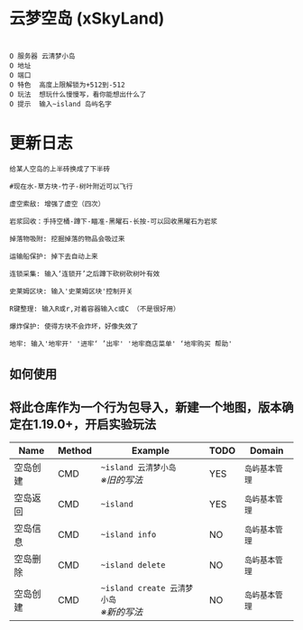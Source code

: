 # 云梦空岛 (xSkyLand)
#

```
O 服务器 云清梦小岛
O 地址  
O 端口  
O 特色  高度上限解锁为+512到-512
O 玩法  想玩什么慢慢写，看你能想出什么了
O 提示  输入~island 岛屿名字
```
# 更新日志
```
给某人空岛的上半砖换成了下半砖

#现在水-草方块-竹子-树叶附近可以飞行

虚空索敌: 增强了虚空（四次）

岩浆回收：手持空桶-蹲下-瞄准-黑曜石-长按-可以回收黑曜石为岩浆

掉落物吸附: 挖掘掉落的物品会吸过来

运输船保护: 掉下去自动上来

连锁采集: 输入‘连锁开’之后蹲下砍树砍树叶有效

史莱姆区块: 输入'史莱姆区块'控制开关

R键整理: 输入R或r,对着容器输入c或C （不是很好用）

爆炸保护: 使得方块不会炸坏，好像失效了

地牢: 输入'地牢开' '进牢‘ ’出牢' '地牢商店菜单' ‘地牢购买 帮助'

```

## 如何使用
## 将此仓库作为一个行为包导入，新建一个地图，版本确定在1.19.0+，开启实验玩法


|Name|Method|Example|TODO|Domain|
|-|-|-|-|-|
|空岛创建|CMD|`~island 云清梦小岛`<br>*※旧的写法*|YES|`岛屿基本管理`
|空岛返回|CMD|`~island`|YES|`岛屿基本管理`
|空岛信息|CMD|`~island info`|NO|`岛屿基本管理`
|空岛删除|CMD|`~island delete`|NO|`岛屿基本管理`
|空岛创建|CMD|`~island create 云清梦小岛`<br>*※新的写法*|NO|`岛屿基本管理`



